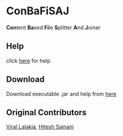 # ConBaFiSAJ
**Con**tent **Ba**sed **Fi**le **S**plitter **A**nd **J**oiner

## Help
click [here](https://github.com/virallalakia/ConBaFiSAJ/blob/master/src/Help/ConBaFiSAJHM.pdf?raw=true) for help

## Download
Download executable .jar and help from [here](https://github.com/virallalakia/ConBaFiSAJ/blob/master/ConBaFiSAJ%20-%20VAH%20Production%20Pvt%20Ltd.zip?raw=true)

## Original Contributors
[Viral Lalakia](https://github.com/virallalakia), [Hitesh Sajnani](https://github.com/hlms)
